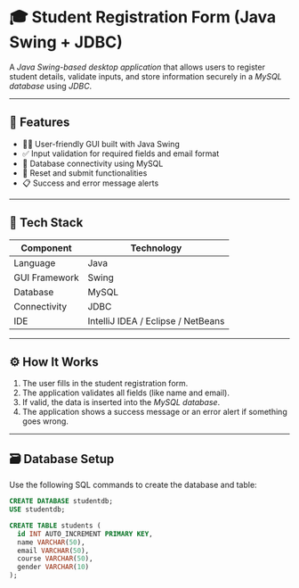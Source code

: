 # 🎓 Student Registration Form (Java Swing + JDBC)

A *Java Swing-based desktop application* that allows users to register student details, validate inputs, and store information securely in a *MySQL database* using *JDBC*.

---

## 🚀 Features
- 🧍‍♂ User-friendly GUI built with Java Swing  
- ✅ Input validation for required fields and email format  
- 💾 Database connectivity using MySQL  
- 🔄 Reset and submit functionalities  
- 📋 Success and error message alerts  

---

## 🧰 Tech Stack
| Component | Technology |
|------------|-------------|
| Language | Java |
| GUI Framework | Swing |
| Database | MySQL |
| Connectivity | JDBC |
| IDE | IntelliJ IDEA / Eclipse / NetBeans |

---

## ⚙ How It Works
1. The user fills in the student registration form.  
2. The application validates all fields (like name and email).  
3. If valid, the data is inserted into the *MySQL database*.  
4. The application shows a success message or an error alert if something goes wrong.  

---

## 🗃 Database Setup
Use the following SQL commands to create the database and table:

```sql
CREATE DATABASE studentdb;
USE studentdb;

CREATE TABLE students (
  id INT AUTO_INCREMENT PRIMARY KEY,
  name VARCHAR(50),
  email VARCHAR(50),
  course VARCHAR(50),
  gender VARCHAR(10)
);
